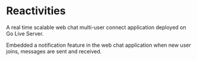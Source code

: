 # Reactivities

A real time scalable web chat multi-user connect application deployed on Go Live Server.
 
Embedded a notification feature in the web chat application when new user joins, messages are sent and received.
